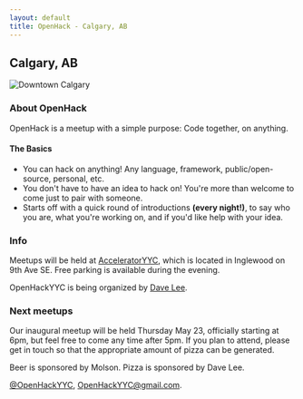 ```yaml
---
layout: default
title: OpenHack - Calgary, AB
---
```


## Calgary, AB

![Downtown Calgary](http://upload.wikimedia.org/wikipedia/commons/thumb/7/7e/Calgary_skyline.jpg/640px-Calgary_skyline.jpg)

### About OpenHack

OpenHack is a meetup with a simple purpose: Code together, on anything.

#### The Basics

* You can hack on anything! Any language, framework, public/open-source, personal, etc.
* You don't have to have an idea to hack on! You're more than welcome to come just to pair with someone.
* Starts off with a quick round of introductions **(every night!)**, to say who you are, what you're working on, and if you'd like help with your idea.

### Info

Meetups will be held at [AcceleratorYYC](http://www.acceleratoryyc.com/), which
is located in Inglewood on 9th Ave SE. Free parking is available during the
evening.

OpenHackYYC is being organized by [Dave Lee](https://twitter.com/kastiglione).

### Next meetups

Our inaugural meetup will be held Thursday May 23, officially starting at 6pm,
but feel free to come any time after 5pm. If you plan to attend, please get in
touch so that the appropriate amount of pizza can be generated.

Beer is sponsored by Molson. Pizza is sponsored by Dave Lee.

[@OpenHackYYC](https://twitter.com/OpenHackYYC), [OpenHackYYC@gmail.com](mailto:OpenHackYYC@gmail.com).

